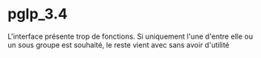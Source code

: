 # pglp_3.4

L'interface présente trop de fonctions. Si uniquement l'une d'entre elle ou un sous groupe est souhaité, le reste vient avec sans avoir d'utilité
